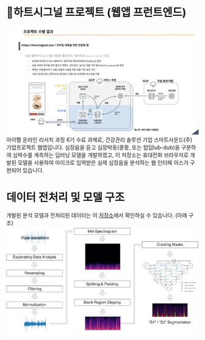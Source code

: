 
# 하트시그널 프로젝트 (웹앱 프런트엔드)
![architecture](https://github.com/heartsignal9999/svelte-frontend/blob/master/src/assets/Project%20Architecture.png)
아이펠 온라인 리서치 과정 6기 수료 과제로, 건강관리 솔루션 기업 스마트사운드(주) 기업프로젝트 웹앱입니다.
심장음을 듣고 심장박동(쿵쾅, 또는 럽덥lub-dub)을 구분하여 심박수를 계측하는 딥러닝 모델을 개발하였고, 
이 저장소는 휴대전화 브라우저로 개발된 모델을 사용하여 마이크로 입력받은 실제 심장음을 분석하는 웹 인터페
이스가 구현되어 있습니다.


# 데이터 전처리 및 모델 구조
개발된 분석 모델과 전처리된 데이터는 이 [저장소](https://github.com/leedh/HeartSignal/)에서 확인하실 수 있습니다. (아래 구조)
![overview](https://github.com/leedh/HeartSignal/raw/main/assets/overview.jpg)
